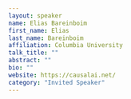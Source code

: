 ```yaml
---
layout: speaker
name: Elias Bareinboim
first_name: Elias
last_name: Bareinboim
affiliation: Columbia University
talk_title: ""
abstract: ""
bio: ""
website: https://causalai.net/
category: "Invited Speaker"
---
```

